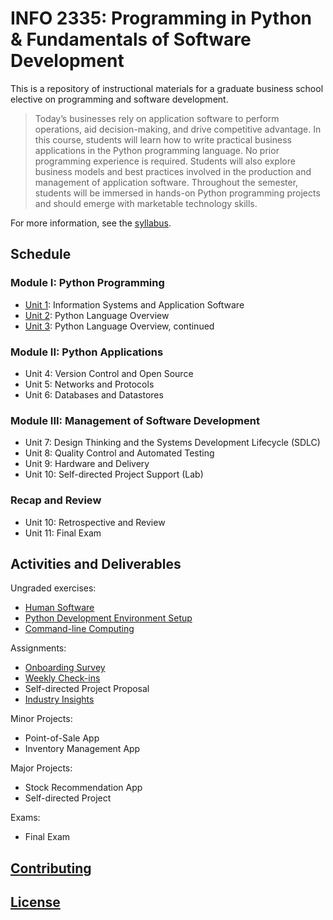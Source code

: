# INFO 2335: Programming in Python & Fundamentals of Software Development

This is a repository of instructional materials for a graduate business school elective on programming and software development.

> Today’s businesses rely on application software to perform operations, aid decision-making, and drive competitive advantage. In this course, students will learn how to write practical business applications in the Python programming language. No prior programming experience is required. Students will also explore business models and best practices involved in the production and management of application software. Throughout the semester, students will be immersed in hands-on Python programming projects and should emerge with marketable technology skills.

For more information, see the [syllabus](/syllabus-20180515.pdf).

## Schedule

### Module I: Python Programming

  + [Unit 1](/units/unit-1/agenda.md): Information Systems and Application Software
  + [Unit 2](/units/unit-2/agenda.md): Python Language Overview
  + [Unit 3](/units/unit-3/agenda.md): Python Language Overview, continued

### Module II: Python Applications

  + Unit 4: Version Control and Open Source
  + Unit 5: Networks and Protocols
  + Unit 6: Databases and Datastores

### Module III: Management of Software Development

  + Unit 7: Design Thinking and the Systems Development Lifecycle (SDLC)
  + Unit 8: Quality Control and Automated Testing
  + Unit 9: Hardware and Delivery
  + Unit 10: Self-directed Project Support (Lab)

### Recap and Review

  + Unit 10: Retrospective and Review
  + Unit 11: Final Exam


## Activities and Deliverables

Ungraded exercises:

  + [Human Software](/exercises/human-software/exercise.md)
  + [Python Development Environment Setup](/exercises/dev-environment-setup/exercise.md)
  + [Command-line Computing](/exercises/command-line-computing/exercise.md)

Assignments:

  + [Onboarding Survey](https://goo.gl/forms/UhXUqDUVE0pgeQlK2)
  + [Weekly Check-ins](https://goo.gl/forms/6MiFYOcwBdDulp763)
  + Self-directed Project Proposal
  + [Industry Insights](/assignments/industry-insights/assignment.md)

Minor Projects:

  + Point-of-Sale App
  + Inventory Management App

Major Projects:

  + Stock Recommendation App
  + Self-directed Project

Exams:

  + Final Exam

## [Contributing](/CONTRIBUTING.md)

## [License](/LICENSE.md)

